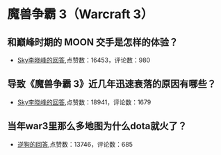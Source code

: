 #  魔兽争霸 3（Warcraft 3） 
## 和巅峰时期的 MOON 交手是怎样的体验？
- [Sky李晓峰的回答](https://www.zhihu.com/question/34493896/answer/61596785),点赞数：16453，评论数：980
## 导致《魔兽争霸 3》近几年迅速衰落的原因有哪些？
- [Sky李晓峰的回答](https://www.zhihu.com/question/20629331/answer/59896791),点赞数：18941，评论数：1679
## 当年war3里那么多地图为什么dota就火了？
- [逆狗的回答](https://www.zhihu.com/question/36695424/answer/111048688),点赞数：13746，评论数：685
